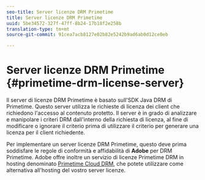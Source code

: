 ```yaml
---
seo-title: Server licenze DRM Primetime
title: Server licenze DRM Primetime
uuid: 5be34572-327f-47ff-8b24-17b18f2e258b
translation-type: tm+mt
source-git-commit: 91cea7acb8127e02b82e5242b9ad6ab0d12ce0eb

---
```



# Server licenze DRM Primetime {#primetime-drm-license-server}

Il server di licenze DRM Primetime è basato sull&#39;SDK Java DRM di Primetime. Questo server utilizza le richieste di licenza dei client che richiedono l&#39;accesso al contenuto protetto. Il server è in grado di analizzare e manipolare i criteri DRM dall&#39;interno della richiesta di licenza, al fine di modificare o ignorare il criterio prima di utilizzare il criterio per generare una licenza per il client richiedente.

Per implementare un server licenze DRM Primetime, questo deve prima soddisfare le regole di conformità e affidabilità di **Adobe** per DRM Primetime. Adobe offre inoltre un servizio di licenze Primetime DRM in hosting denominato [Primetime Cloud DRM](../cloud-quick-start/whats-included.md), che potete utilizzare come alternativa all&#39;hosting del vostro server licenze.
